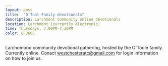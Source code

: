 ```yaml
---
layout: post
title:  "O'Tool Family devotionals"
description: Larchmont Community online devotionals
location: Larchmont (currently electronic)
time: Thursdays, 7:00PM-7:30PM
color: BF360C
---
```

Larchomond community devotional gathering, hosted by the O'Toole family.
Currently online. Conact westchesteratc@gmail.com for login information on how
to join us.
